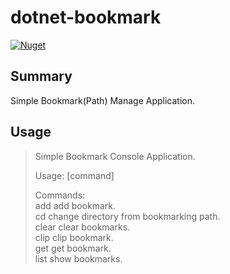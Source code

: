 # dotnet-bookmark

[![Nuget](http://img.shields.io/nuget/v/dotnet-bookmark.svg?maxAge=10800)](https://www.nuget.org/packages/dotnet-bookmark/) 

## Summary

Simple Bookmark(Path) Manage Application.

## Usage

> Simple Bookmark Console Application.                         
>                                                              
> Usage:  [command]                                            
>                                                              
> Commands:                                                    
>   add    add bookmark.                                       
>   cd     change directory from bookmarking path.             
>   clear  clear bookmarks.                                    
>   clip   clip bookmark.                                      
>   get    get bookmark.                                       
>   list   show bookmarks.                                     
